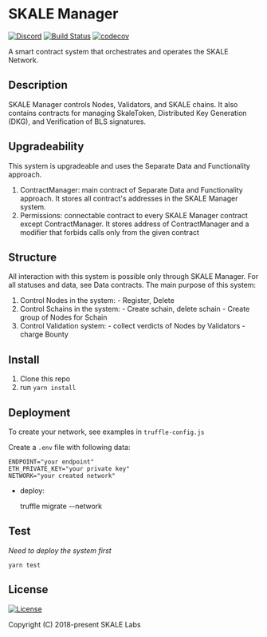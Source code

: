 # SKALE Manager

[![Discord](https://img.shields.io/discord/534485763354787851.svg)](https://discord.gg/vvUtWJB) [![Build Status](https://travis-ci.com/skalenetwork/skale-manager.svg?branch=develop)](https://travis-ci.com/skalenetwork/skale-manager) [![codecov](https://codecov.io/gh/skalenetwork/skale-manager/branch/develop/graph/badge.svg)](https://codecov.io/gh/skalenetwork/skale-manager)

A smart contract system that orchestrates and operates the SKALE Network.

## Description

SKALE Manager controls Nodes, Validators, and SKALE chains. It also contains contracts for managing SkaleToken, Distributed Key Generation (DKG), and Verification of BLS signatures.

## Upgradeability

This system is upgradeable and uses the Separate Data and Functionality approach.

1) ContractManager: main contract of Separate Data and Functionality approach. It stores all contract's addresses in the SKALE Manager system.
2) Permissions: connectable contract to every SKALE Manager contract except ContractManager. It stores address of ContractManager and a modifier that forbids calls only from the given contract

## Structure

All interaction with this system is possible only through SKALE Manager. For all statuses and data, see Data contracts.
The main purpose of this system:

1) Control Nodes in the system:
    \- Register, Delete
2) Control Schains in the system:
    \- Create schain, delete schain
    \- Create group of Nodes for Schain
3) Control Validation system:
    \- collect verdicts of Nodes by Validators
    \- charge Bounty

## Install

1) Clone this repo
2) run `yarn install`

## Deployment

To create your network, see examples in `truffle-config.js`

Create a `.env` file with following data:

    ENDPOINT="your endpoint"
    ETH_PRIVATE_KEY="your private key"
    NETWORK="your created network"

-   deploy:

    truffle migrate --network 

## Test

_Need to deploy the system first_

    yarn test

## License

[![License](https://img.shields.io/github/license/skalenetwork/skale-manager.svg)](LICENSE)

Copyright (C) 2018-present SKALE Labs
